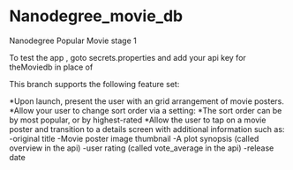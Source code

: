 # Nanodegree_movie_db
Nanodegree Popular Movie stage 1

To test the app , goto secrets.properties and add your api key for theMoviedb in place of <Enter Your API Key here>

This branch supports the following feature set:

*Upon launch, present the user with an grid arrangement of movie posters.
*Allow your user to change sort order via a setting:
*The sort order can be by most popular, or by highest-rated
*Allow the user to tap on a movie poster and transition to a details screen with additional information such as:
 -original title
 -Movie poster image thumbnail
 -A plot synopsis (called overview in the api)
 -user rating (called vote_average in the api)
 -release date

